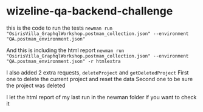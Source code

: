 # wizeline-qa-backend-challenge

this is the code to run the tests
`newman run "OsirisVilla_GraphqlWorkshop.postman_collection.json" --environment "QA.postman_environment.json"`

And this is including the html report 
`newman run "OsirisVilla_GraphqlWorkshop.postman_collection.json" --environment "QA.postman_environment.json" -r htmlextra`

I also added 2 extra requests, `deleteProject` and `getDeletedProject`
First one to delete the current project and reset the data
Second one to be sure the project was deleted

I let the html report of my last run in the newman folder if you want to check it
